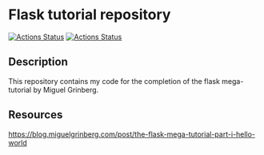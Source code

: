 # Flask tutorial repository

[![Actions Status](https://github.com/vmarmin/flask-tutorial/workflows/quality/badge.svg)](https://github.com/vmarmin/flask-tutorial/actions)
[![Actions Status](https://github.com/vmarmin/flask-tutorial/workflows/test/badge.svg)](https://github.com/vmarmin/flask-tutorial/actions)

## Description

This repository contains my code for the completion of the flask mega-tutorial by
Miguel Grinberg.

## Resources

https://blog.miguelgrinberg.com/post/the-flask-mega-tutorial-part-i-hello-world
